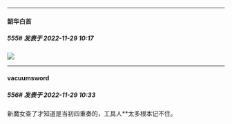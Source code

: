 

*****

####  韶华白首  
##### 555#       发表于 2022-11-29 10:17

<img src="https://static.saraba1st.com/image/smiley/face2017/003.png" referrerpolicy="no-referrer">



*****

####  vacuumsword  
##### 556#       发表于 2022-11-29 10:33

新魔女查了才知道是当初四重奏的，工具人**太多根本记不住。

